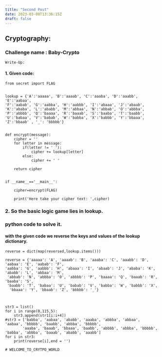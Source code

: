```yaml
---
title: "Second Post"
date: 2023-03-08T13:36:15Z
draft: false
---
```



## Cryptography:
### Challenge name : Baby-Crypto 
```Write-Up:```
#### 1. Given code:
```
from secret import FLAG


lookup = {'A':'aaaaa', 'B':'aaaab', 'C':'aaaba', 'D':'aaabb', 'E':'aabaa', 
'F':'aabab', 'G':'aabba', 'H':'aabbb', 'I':'abaaa', 'J':'abaab', 
'K':'ababa', 'L':'ababb', 'M':'abbaa', 'N':'abbab', 'O':'abbba', 
'P':'abbbb', 'Q':'baaaa', 'R':'baaab', 'S':'baaba', 'T':'baabb', 
'U':'babaa', 'V':'babab', 'W':'babba', 'X':'babbb', 'Y':'bbaaa', 'Z':'bbaab' , '_': 'bbbbb'} 

 
def encrypt(message): 
    cipher = '' 
    for letter in message: 
        if(letter != ' '): 
            cipher += lookup[letter] 
        else: 
            cipher += ' '
  
    return cipher 
   

if __name__=='__main__':
	
    cipher=encrypt(FLAG)

    print('Here take your cipher text: ',cipher)
```    
### 2. So the basic logic game lies in lookup.

### python code to solve it.

#### with the given code we reverse the keys and values of the lookup dictionary.
```
reverse = dict(map(reversed,lookup.items()))

reverse = {'aaaaa': 'A', 'aaaab': 'B', 'aaaba': 'C', 'aaabb': 'D', 'aabaa': 'E', 'aabab': 'F', 
'aabba': 'G', 'aabbb': 'H', 'abaaa': 'I', 'abaab': 'J', 'ababa': 'K', 'ababb': 'L', 'abbaa': 'M', 
 'abbab': 'N', 'abbba': 'O', 'abbbb': 'P', 'baaaa': 'Q', 'baaab': 'R', 'baaba': 'S', 
 'baabb': 'T', 'babaa': 'U', 'babab': 'V', 'babba': 'W', 'babbb': 'X', 
  'bbaaa': 'Y', 'bbaab': 'Z', 'bbbbb': '_'}



str3 = list()
for i in range(0,115,5):
	str3.append(str1[i:i+4])
#str3 = ['babba', 'aabaa', 'ababb', 'aaaba', 'abbba', 'abbaa', 'aabaa', 'bbbbb', 'baabb', 'abbba', 'bbbbb',
        'aaaba', 'baaab', 'bbaaa', 'baabb', 'abbbb', 'abbba', 'bbbbb', 'babba', 'abbba', 'baaab', 'ababb', 'aaabb']
for i in str3:
	print(reverse[i],end = '')

# WELCOME_TO_CRYTPO_WORLD

